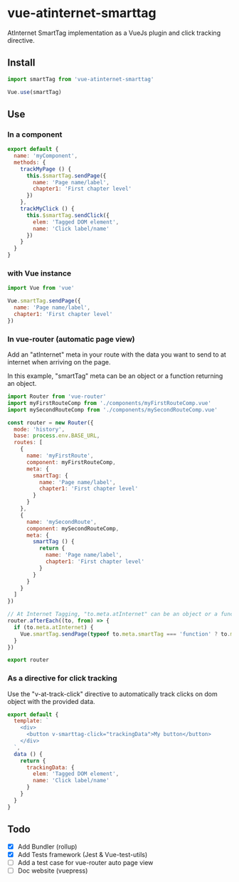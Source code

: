 # vue-atinternet-smarttag

AtInternet SmartTag implementation as a VueJs plugin and click tracking directive.

## Install

```javascript
import smartTag from 'vue-atinternet-smarttag'

Vue.use(smartTag)
```

## Use

### In a component

```javascript
export default {
  name: 'myComponent',
  methods: {
    trackMyPage () {
      this.$smartTag.sendPage({
        name: 'Page name/label',
        chapter1: 'First chapter level'
      })
    },
    trackMyClick () {
      this.$smartTag.sendClick({
        elem: 'Tagged DOM element',
        name: 'Click label/name'
      })
    }
  }
}
```

### with Vue instance

```javascript
import Vue from 'vue'

Vue.smartTag.sendPage({
  name: 'Page name/label',
  chapter1: 'First chapter level'
})
```

### In vue-router (automatic page view)

Add an "atInternet" meta in your route with the data you want to send to at internet when arriving on the page.

In this example, "smartTag" meta can be an object or a function returning an object.

```javascript
import Router from 'vue-router'
import myFirstRouteComp from './components/myFirstRouteComp.vue'
import mySecondRouteComp from './components/mySecondRouteComp.vue'

const router = new Router({
  mode: 'history',
  base: process.env.BASE_URL,
  routes: [
    {
      name: 'myFirstRoute',
      component: myFirstRouteComp,
      meta: {
        smartTag: {
          name: 'Page name/label',
          chapter1: 'First chapter level'
        }
      }
    },
    {
      name: 'mySecondRoute',
      component: mySecondRouteComp,
      meta: {
        smartTag () {
          return {
            name: 'Page name/label',
            chapter1: 'First chapter level'
          }
        }
      }
    }
  ]
})

// At Internet Tagging, "to.meta.atInternet" can be an object or a function returning an object
router.afterEach((to, from) => {
  if (to.meta.atInternet) {
    Vue.smartTag.sendPage(typeof to.meta.smartTag === 'function' ? to.meta.smartTag() : to.meta.smartTag)
  }
})

export router
```

### As a directive for click tracking

Use the "v-at-track-click" directive to automatically track clicks on dom object with the provided data.

```javascript
export default {
  template: `
    <div>
      <button v-smarttag-click="trackingData">My button</button>
    </div>
  `,
  data () {
    return {
      trackingData: {
        elem: 'Tagged DOM element',
        name: 'Click label/name'
      }
    }
  }
}
```


## Todo

* [x] Add Bundler (rollup)
* [x] Add Tests framework (Jest & Vue-test-utils)
* [ ] Add a test case for vue-router auto page view
* [ ] Doc website (vuepress)
